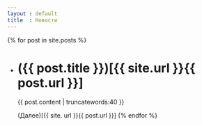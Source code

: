 ```yaml
---
layout : default
title  : Новости
---
```

{% for post in site.posts %}
* ({{ post.title }})[{{ site.url }}{{ post.url }}]
  =================================================
  {{ post.content | truncatewords:40 }}

  (Далее)[{{ site. url }}{{ post.url }}]
{% endfor %}
